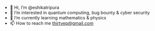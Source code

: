 - 👋 Hi, I’m @eshikatripura
- 👀 I’m interested in quantum computing, bug bounty & cyber security
- 🌱 I’m currently learning mathematics & physics
- 📫 How to reach me thirtyep@gmail.com


<!---
eshikatripura/eshikatripura is a ✨ special ✨ repository because its `README.md` (this file) appears on your GitHub profile.
You can click the Preview link to take a look at your changes.
--->
